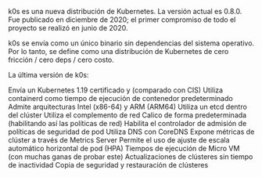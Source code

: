 
k0s es una nueva distribución de Kubernetes. La versión actual es 0.8.0. Fue publicado en diciembre de 2020; el primer compromiso de todo el proyecto se realizó en junio de 2020.

k0s se envía como un único binario sin dependencias del sistema operativo. Por lo tanto, se define como una distribución de Kubernetes de cero fricción / cero deps / cero costo.

La última versión de k0s:

Envía un Kubernetes 1.19 certificado y (comparado con CIS)
Utiliza containerd como tiempo de ejecución de contenedor predeterminado
Admite arquitecturas Intel (x86-64) y ARM (ARM64)
Utiliza un etcd dentro del clúster
Utiliza el complemento de red Calico de forma predeterminada (habilitando así las políticas de red)
Habilita el controlador de admisión de políticas de seguridad de pod
Utiliza DNS con CoreDNS
Expone métricas de clúster a través de Metrics Server
Permite el uso de ajuste de escala automático horizontal de pod (HPA)
Tiempos de ejecución de Micro VM (con muchas ganas de probar este)
Actualizaciones de clústeres sin tiempo de inactividad
Copia de seguridad y restauración de clústeres

